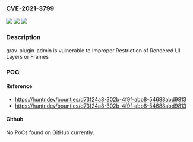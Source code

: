 ### [CVE-2021-3799](https://cve.mitre.org/cgi-bin/cvename.cgi?name=CVE-2021-3799)
![](https://img.shields.io/static/v1?label=Product&message=getgrav%2Fgrav-plugin-admin&color=blue)
![](https://img.shields.io/static/v1?label=Version&message=%3C%201.10.20%20&color=brighgreen)
![](https://img.shields.io/static/v1?label=Vulnerability&message=CWE-1021%20Improper%20Restriction%20of%20Rendered%20UI%20Layers%20or%20Frames&color=brighgreen)

### Description

grav-plugin-admin is vulnerable to Improper Restriction of Rendered UI Layers or Frames

### POC

#### Reference
- https://huntr.dev/bounties/d73f24a8-302b-4f9f-abb8-54688abd9813
- https://huntr.dev/bounties/d73f24a8-302b-4f9f-abb8-54688abd9813

#### Github
No PoCs found on GitHub currently.

